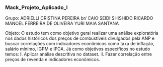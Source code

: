 ### Mack_Projeto_Aplicado_I
Grupo:
  ADRIELLI CRISTINA PEREIRA br/
  CAIO SEIDI SHISHIDO 
  RICARDO MANOEL FERREIRA DE OLIVEIRA
  YURI MAIA SANTANA
  
Objeto:
O estudo tem como objetivo geral realizar uma análise exploratória nos dados históricos dos preços de combustíveis divulgados pela ANP e buscar correlações com indicadores econômicos como taxa de inflação, salário mínimo, IGPM e IPCA.
	Já como objetivos específicos no estudo temos:
I.	Aplicar análise descritiva no dataset.
II.	Fazer correlação entre preços de revenda e indicadores econômicos.
